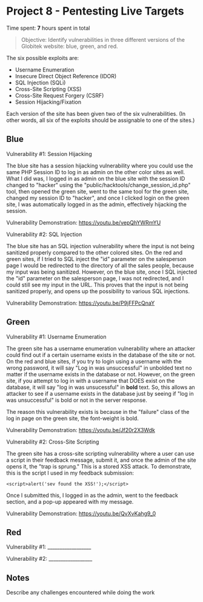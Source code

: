 # Project 8 - Pentesting Live Targets

Time spent: **7** hours spent in total

> Objective: Identify vulnerabilities in three different versions of the Globitek website: blue, green, and red.

The six possible exploits are:
* Username Enumeration
* Insecure Direct Object Reference (IDOR)
* SQL Injection (SQLi)
* Cross-Site Scripting (XSS)
* Cross-Site Request Forgery (CSRF)
* Session Hijacking/Fixation

Each version of the site has been given two of the six vulnerabilities. (In other words, all six of the exploits should be assignable to one of the sites.)

## Blue

Vulnerability #1: Session Hijacking

The blue site has a session hijacking vulnerability where you could use the same PHP Session ID to log in as admin on the other color sites as well. What I did was, I logged in as admin on the blue site with the session ID changed to "hacker" using the "public/hacktools/change_session_id.php" tool, then opened the green site, went to the same tool for the green site, changed my session ID to "hacker", and once I clicked login on the green site, I was automatically logged in as the admin, effectively hijacking the session. 

Vulnerability Demonstration: https://youtu.be/vepQhYWRmYU

Vulnerability #2: SQL Injection

The blue site has an SQL injection vulnerability where the input is not being sanitized properly compared to the other colored sites. On the red and green sites, if I tried to SQL inject the "id" parameter on the salesperson page I would be redirected to the directory of all the sales people, because my input was being sanitized. However, on the blue site, once I SQL injected the "id" parameter on the salesperson page, I was not redirected, and I could still see my input in the URL. This proves that the input is not being sanitized properly, and opens up the possibility to various SQL injections.

Vulnerability Demonstration: https://youtu.be/P9jFFPcQnaY


## Green

Vulnerability #1: Username Enumeration

The green site has a username enumeration vulnerability where an attacker could find out if a certain username exists in the database of the site or not. On the red and blue sites, if you try to login using a username with the wrong password, it will say "Log in was unsuccessful" in unbolded text no matter if the username exists in the database or not. However, on the green site, if you attempt to log in with a username that DOES exist on the database, it will say "log in was unsucessful" in **bold** text. So, this allows an attacker to see if a username exists in the database just by seeing if "log in was unsuccessful" is bold or not in the server response. 

The reason this vulnerability exists is because in the "failure" class of the log in page on the green site, the font-weight is bold. 

Vulnerability Demonstration: https://youtu.be/Jf20r2X3Wdk

Vulnerability #2: Cross-Site Scripting

The green site has a cross-site scripting vulnerability where a user can use a script in their feedback message, submit it, and once the admin of the site opens it, the "trap is sprung." This is a stored XSS attack. To demonstrate, this is the script I used in my feedback submission:

```
<script>alert('sev found the XSS!');</script>
```

Once I submitted this, I logged in as the admin, went to the feedback section, and a pop-up appeared with my message. 

Vulnerability Demonstration: https://youtu.be/QvXvKahg9_0


## Red

Vulnerability #1: __________________

Vulnerability #2: __________________


## Notes

Describe any challenges encountered while doing the work
